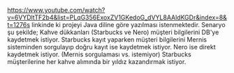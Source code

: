 https://www.youtube.com/watch?v=6VYDltTF2b4&list=PLqG356ExoxZV1GKedoG_dVYL8AAldKGDr&index=8&t=1276s linkinde ki projeyi Java diline göre yazılması istenmektedir.
Senaryo şu şekilde;
Kahve dükkanları (Starbucks ve Nero) müşteri bilgilerini DB'ye kaydetmek istiyor.
Starbucks kayıt yaparken müşteri bilgilerini Mernis sisteminden sorgulayıp doğru kayıt ise kaydetmek istiyor.
Nero ise direkt kaydetmek istiyor. (Mernis sorgulaması vs. istemiyor)
Starbucks müşterilerine her kahve alımında bir yıldız kazandırmak istiyor. 
